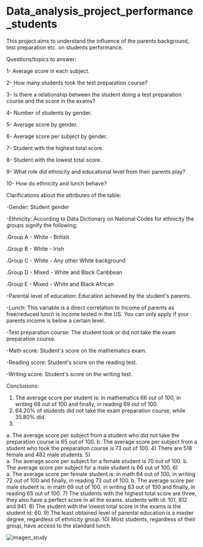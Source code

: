 # Data_analysis_project_performance_students

This project aims to understand the influence of the parents background, test preparation etc. on students performance.

Questions/topics to answer:

1-	Average score in each subject. 

2-	How many students took the test preparation course? 

3-	Is there a relationship between the student doing a test preparation course and the score in the exams?

4-	Number of students by gender.

5-	Average score by gender.

6-	Average score per subject by gender. 

7-	Student with the highest total score.

8-	Student with the lowest total score.

9-	What role did ethnicity and educational level from their parents play?

10-	How do ethnicity and lunch behave?

Clarifications about the attributes of the table:

-Gender: Student gender

-Ethnicity: According to Data Dictionary on National Codes for ethnicity the groups signify the following;

.Group A - White - British

.Group B - White - Irish

.Group C - White - Any other White background

.Group D - Mixed - White and Black Caribbean

.Group E - Mixed - White and Black African

-Parental level of education: Education achieved by the student's parents.

-Lunch: This variable is a direct correlation to Income of parents as free/reduced lunch is income tested in the US. You can only apply if your parents income is below a certain level.

-Test preparation course: The student took or did not take the exam preparation course.

-Math score: Student's score on the mathematics exam.

-Reading score: Student's score on the reading test.

-Writing score: Student's score on the writing test.


Conclusions:
1)	The average score per student is: in mathematics 66 out of 100, in writing 68 out of 100 and finally, in reading 69 out of 100.
2)	64.20% of students did not take the exam preparation course, while 35.80% did.
3)	
a.	The average score per subject from a student who did not take the preparation course is 65 out of 100.
b.	The average score per subject from a student who took the preparation course is 73 out of 100.
4)	There are 518 female and 482 male students.
5)	
a.	The average score per subject for a female student is 70 out of 100.
b.	The average score per subject for a male student is 66 out of 100.
6)	
a.	The average score per female student is: in math 64 out of 100, in writing 72 out of 100 and finally, in reading 73 out of 100.
b.	The average score per male student is: in math 69 out of 100, in writing 63 out of 100 and finally, in reading 65 out of 100.
7)	The students with the highest total score are three, they also have a perfect score in all the exams. students with id: 101, 812 and 941.
8)	The student with the lowest total score in the exams is the student id: 60.
9)	The least obtained level of parental education is a master degree, regardless of ethnicity group.
10)	Most students, regardless of their group, have access to the standard lunch.

![imagen_study](https://github.com/ignacio-caprara/Project_performance_students/assets/169360596/4edff078-8686-4876-b883-8a9fe29f374f)

